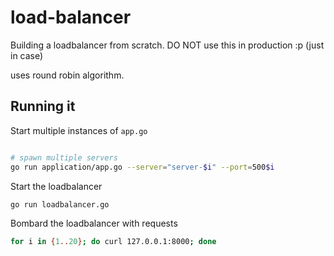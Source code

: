 # load-balancer

Building a loadbalancer from scratch. DO NOT use this in production :p (just in case)

uses round robin algorithm.

## Running it

Start multiple instances of `app.go`

```bash

# spawn multiple servers
go run application/app.go --server="server-$i" --port=500$i
```

Start the loadbalancer

```bash
go run loadbalancer.go
```

Bombard the loadbalancer with requests

```bash
for i in {1..20}; do curl 127.0.0.1:8000; done
```
